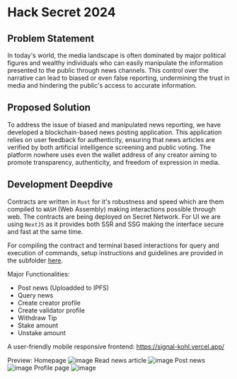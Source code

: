 # Hack Secret 2024

## Problem Statement
In today's world, the media landscape is often dominated by major political figures and wealthy individuals who can easily manipulate the information presented to the public through news channels. This control over the narrative can lead to biased or even false reporting, undermining the trust in media and hindering the public's access to accurate information.

## Proposed Solution
To address the issue of biased and manipulated news reporting, we have developed a blockchain-based news posting application. This application relies on user feedback for authenticity, ensuring that news articles are verified by both artificial intelligence screening and public voting. The platform nowhere uses even the wallet address of any creator aiming to promote transparency, authenticity, and freedom of expression in media.

## Development Deepdive

Contracts are written in `Rust` for it's robustness and speed which are them compiled to `WASM` (Web Assembly) making interactions possible through web. The contracts are being deployed on Secret Network. For UI we are using `NextJS` as it provides both SSR and SSG making the interface secure and fast at the same time.

For compiling the contract and terminal based interactions for query and execution of commands, setup instructions and guidelines are provided in the subfolder [here](https://github.com/KarthikS373/signal/tree/main/contract#readme).

Major Functionalities:
- Post news (Uploadded to IPFS)
- Query news
- Create creator profile
- Create validator profile
- Withdraw Tip
- Stake amount
- Unstake amount

 A user-friendly mobile responsive frontend: https://signal-kohl.vercel.app/

Preview:
Homepage
![image](https://github.com/KarthikS373/signal/assets/31801256/c1416487-ef28-4549-9fa7-6b1651f70730)
Read news article
![image](https://github.com/KarthikS373/signal/assets/31801256/45fe3029-9849-4aeb-a0b0-c383ab277e7f)
Post news
![image](https://github.com/KarthikS373/signal/assets/31801256/cba828a4-44ed-4a4c-85f1-65fa96ae81ae)
Profile page
![image](https://github.com/KarthikS373/signal/assets/31801256/50631a28-b21d-4f83-9260-421bacdf74ad)
